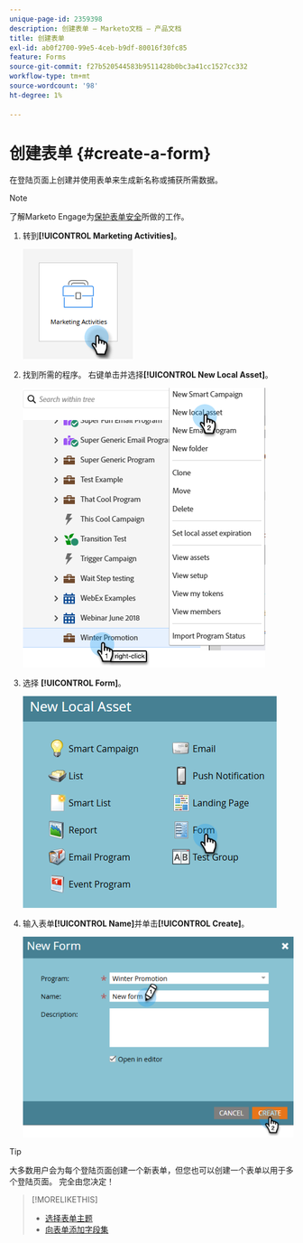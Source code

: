 ```yaml
---
unique-page-id: 2359398
description: 创建表单 — Marketo文档 — 产品文档
title: 创建表单
exl-id: ab0f2700-99e5-4ceb-b9df-80016f30fc85
feature: Forms
source-git-commit: f27b520544583b9511428b0bc3a41cc1527cc332
workflow-type: tm+mt
source-wordcount: '98'
ht-degree: 1%

---
```


# 创建表单 {#create-a-form}

在登陆页面上创建并使用表单来生成新名称或捕获所需数据。

>[!NOTE]
>
>了解Marketo Engage为[保护表单安全](https://nation.marketo.com/t5/Product-Documents/Forms-Service-Enhancements/ta-p/303670#M1038)所做的工作。

1. 转到&#x200B;**[!UICONTROL Marketing Activities]**。

   ![](assets/create-a-form-1.png)

1. 找到所需的程序。 右键单击并选择&#x200B;**[!UICONTROL New Local Asset]**。

   ![](assets/create-a-form-2.png)

1. 选择 **[!UICONTROL Form]**。

   ![](assets/create-a-form-3.png)

1. 输入表单&#x200B;**[!UICONTROL Name]**&#x200B;并单击&#x200B;**[!UICONTROL Create]**。

   ![](assets/create-a-form-4.png)

>[!TIP]
>
>大多数用户会为每个登陆页面创建一个新表单，但您也可以创建一个表单以用于多个登陆页面。 完全由您决定！

>[!MORELIKETHIS]
>
>* [选择表单主题](/help/marketo/product-docs/demand-generation/forms/creating-a-form/select-a-form-theme.md)
>* [向表单添加字段集](/help/marketo/product-docs/demand-generation/forms/form-fields/add-a-fieldset-to-a-form.md)
